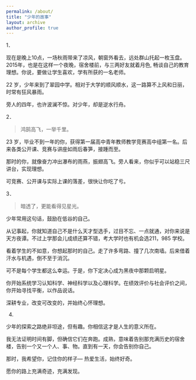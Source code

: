 ```yaml
---
permalink: /about/
title: "少年的故事"
layout: archive
author_profile: true
---
```




1．


现在是晚上10点，一场秋雨带来了凉风，朝窗外看去，远处群山托起一枚玉盘。2015年，也是在这样一个夜晚，宿舍楼前，与三两好友就着月色, 畅谈自己的教育理想。你说，要做让学生喜欢，学有所获的一名老师。

22 岁，少年来到了翠园中学。相对于大学的顺风顺水，这一路算不上风和日丽，时常有狂风暴雨。

旁人的四年，也许波澜不惊。对少年，却是逆水行舟。

2． 

> 鸿鹄高飞，一举千里。

23 岁，毕业不到一年的你，获得第一届高中青年教师教学竞赛高中组第一名。后来各类公开课、竞赛与讲座如雨后春笋，接踵而至。

那时的你，就像奋力冲出瀑布的雨燕，振翅高飞。旁人看来，你似乎可以站稳三尺讲台，实现理想。

可竞赛、公开课与实际上课的落差，很快让你吃了亏。


3．

> 暗透了，更能看得见星光。

少年常用这句话，鼓励在低谷的自己。

从记事起，你就知道自己不是什么天才型选手，过目不忘、一点就通，对你来说是天方夜谭。不过上学那会儿成绩还算不错，考大学时也有机会选211，985 学校。

看着学生的不如意，你想起那时的自己。走了许多弯路、撞了几次南墙。后来借着汗水与机遇，倒不至于消沉。

可不是每个学生都这么幸运。于是，你下定决心成为黑夜中那颗启明星。

你开始系统学习认知科学、神经科学以及心理科学。在绩效评价与社会评价之间，你开始寻找平衡，以作品说话。

深耕专业，改变可改变的，并始终心怀理想。

4.

少年的探索之路绝非坦途，但有趣。你相信这才是人生的意义所在。

我无法证明时间有脚，但确信它们在奔跑。成熟，意味着告别那充满历史的宿舍楼，告别一个又一个人、事、物。直到有一天，你会告别你自己。

那时，我希望你，记住你的样子— 热爱生活，始终好奇。

愿你的路上充满奇迹，充满发现。





